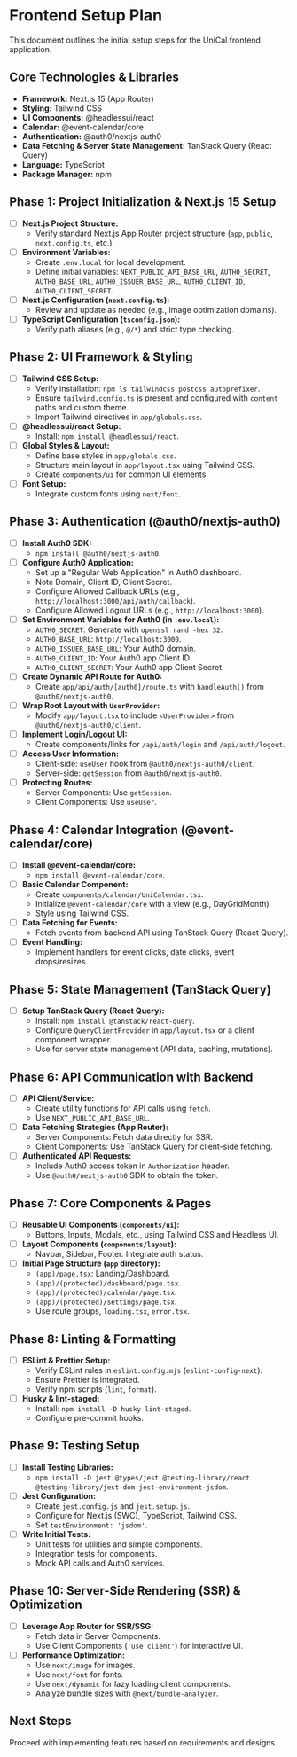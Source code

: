 # Frontend Setup Plan

This document outlines the initial setup steps for the UniCal frontend application.

## Core Technologies & Libraries

*   **Framework:** Next.js 15 (App Router)
*   **Styling:** Tailwind CSS
*   **UI Components:** @headlessui/react
*   **Calendar:** @event-calendar/core
*   **Authentication:** @auth0/nextjs-auth0
*   **Data Fetching & Server State Management:** TanStack Query (React Query)
*   **Language:** TypeScript
*   **Package Manager:** npm

## Phase 1: Project Initialization & Next.js 15 Setup

*   [ ] **Next.js Project Structure:**
    *   Verify standard Next.js App Router project structure (`app`, `public`, `next.config.ts`, etc.).
*   [ ] **Environment Variables:**
    *   Create `.env.local` for local development.
    *   Define initial variables: `NEXT_PUBLIC_API_BASE_URL`, `AUTH0_SECRET`, `AUTH0_BASE_URL`, `AUTH0_ISSUER_BASE_URL`, `AUTH0_CLIENT_ID`, `AUTH0_CLIENT_SECRET`.
*   [ ] **Next.js Configuration (`next.config.ts`):**
    *   Review and update as needed (e.g., image optimization domains).
*   [ ] **TypeScript Configuration (`tsconfig.json`):**
    *   Verify path aliases (e.g., `@/*`) and strict type checking.

## Phase 2: UI Framework & Styling

*   [ ] **Tailwind CSS Setup:**
    *   Verify installation: `npm ls tailwindcss postcss autoprefixer`.
    *   Ensure `tailwind.config.ts` is present and configured with `content` paths and custom theme.
    *   Import Tailwind directives in `app/globals.css`.
*   [ ] **@headlessui/react Setup:**
    *   Install: `npm install @headlessui/react`.
*   [ ] **Global Styles & Layout:**
    *   Define base styles in `app/globals.css`.
    *   Structure main layout in `app/layout.tsx` using Tailwind CSS.
    *   Create `components/ui` for common UI elements.
*   [ ] **Font Setup:**
    *   Integrate custom fonts using `next/font`.

## Phase 3: Authentication (@auth0/nextjs-auth0)

*   [ ] **Install Auth0 SDK:**
    *   `npm install @auth0/nextjs-auth0`.
*   [ ] **Configure Auth0 Application:**
    *   Set up a "Regular Web Application" in Auth0 dashboard.
    *   Note Domain, Client ID, Client Secret.
    *   Configure Allowed Callback URLs (e.g., `http://localhost:3000/api/auth/callback`).
    *   Configure Allowed Logout URLs (e.g., `http://localhost:3000`).
*   [ ] **Set Environment Variables for Auth0 (in `.env.local`):**
    *   `AUTH0_SECRET`: Generate with `openssl rand -hex 32`.
    *   `AUTH0_BASE_URL`: `http://localhost:3000`.
    *   `AUTH0_ISSUER_BASE_URL`: Your Auth0 domain.
    *   `AUTH0_CLIENT_ID`: Your Auth0 app Client ID.
    *   `AUTH0_CLIENT_SECRET`: Your Auth0 app Client Secret.
*   [ ] **Create Dynamic API Route for Auth0:**
    *   Create `app/api/auth/[auth0]/route.ts` with `handleAuth()` from `@auth0/nextjs-auth0`.
*   [ ] **Wrap Root Layout with `UserProvider`:**
    *   Modify `app/layout.tsx` to include `<UserProvider>` from `@auth0/nextjs-auth0/client`.
*   [ ] **Implement Login/Logout UI:**
    *   Create components/links for `/api/auth/login` and `/api/auth/logout`.
*   [ ] **Access User Information:**
    *   Client-side: `useUser` hook from `@auth0/nextjs-auth0/client`.
    *   Server-side: `getSession` from `@auth0/nextjs-auth0`.
*   [ ] **Protecting Routes:**
    *   Server Components: Use `getSession`.
    *   Client Components: Use `useUser`.

## Phase 4: Calendar Integration (@event-calendar/core)

*   [ ] **Install @event-calendar/core:**
    *   `npm install @event-calendar/core`.
*   [ ] **Basic Calendar Component:**
    *   Create `components/calendar/UniCalendar.tsx`.
    *   Initialize `@event-calendar/core` with a view (e.g., DayGridMonth).
    *   Style using Tailwind CSS.
*   [ ] **Data Fetching for Events:**
    *   Fetch events from backend API using TanStack Query (React Query).
*   [ ] **Event Handling:**
    *   Implement handlers for event clicks, date clicks, event drops/resizes.

## Phase 5: State Management (TanStack Query)

*   [ ] **Setup TanStack Query (React Query):**
    *   Install: `npm install @tanstack/react-query`.
    *   Configure `QueryClientProvider` in `app/layout.tsx` or a client component wrapper.
    *   Use for server state management (API data, caching, mutations).

## Phase 6: API Communication with Backend

*   [ ] **API Client/Service:**
    *   Create utility functions for API calls using `fetch`.
    *   Use `NEXT_PUBLIC_API_BASE_URL`.
*   [ ] **Data Fetching Strategies (App Router):**
    *   Server Components: Fetch data directly for SSR.
    *   Client Components: Use TanStack Query for client-side fetching.
*   [ ] **Authenticated API Requests:**
    *   Include Auth0 access token in `Authorization` header.
    *   Use `@auth0/nextjs-auth0` SDK to obtain the token.

## Phase 7: Core Components & Pages

*   [ ] **Reusable UI Components (`components/ui`):**
    *   Buttons, Inputs, Modals, etc., using Tailwind CSS and Headless UI.
*   [ ] **Layout Components (`components/layout`):**
    *   Navbar, Sidebar, Footer. Integrate auth status.
*   [ ] **Initial Page Structure (`app` directory):**
    *   `(app)/page.tsx`: Landing/Dashboard.
    *   `(app)/(protected)/dashboard/page.tsx`.
    *   `(app)/(protected)/calendar/page.tsx`.
    *   `(app)/(protected)/settings/page.tsx`.
    *   Use route groups, `loading.tsx`, `error.tsx`.

## Phase 8: Linting & Formatting

*   [ ] **ESLint & Prettier Setup:**
    *   Verify ESLint rules in `eslint.config.mjs` (`eslint-config-next`).
    *   Ensure Prettier is integrated.
    *   Verify npm scripts (`lint`, `format`).
*   [ ] **Husky & lint-staged:**
    *   Install: `npm install -D husky lint-staged`.
    *   Configure pre-commit hooks.

## Phase 9: Testing Setup

*   [ ] **Install Testing Libraries:**
    *   `npm install -D jest @types/jest @testing-library/react @testing-library/jest-dom jest-environment-jsdom`.
*   [ ] **Jest Configuration:**
    *   Create `jest.config.js` and `jest.setup.js`.
    *   Configure for Next.js (SWC), TypeScript, Tailwind CSS.
    *   Set `testEnvironment: 'jsdom'`.
*   [ ] **Write Initial Tests:**
    *   Unit tests for utilities and simple components.
    *   Integration tests for components.
    *   Mock API calls and Auth0 services.

## Phase 10: Server-Side Rendering (SSR) & Optimization

*   [ ] **Leverage App Router for SSR/SSG:**
    *   Fetch data in Server Components.
    *   Use Client Components (`'use client'`) for interactive UI.
*   [ ] **Performance Optimization:**
    *   Use `next/image` for images.
    *   Use `next/font` for fonts.
    *   Use `next/dynamic` for lazy loading client components.
    *   Analyze bundle sizes with `@next/bundle-analyzer`.

## Next Steps

Proceed with implementing features based on requirements and designs.
